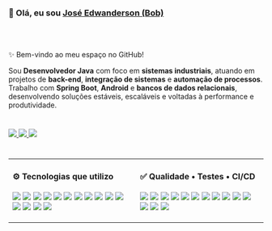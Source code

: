 <div align="left">
<h3>👋 Olá, eu sou <a href="https://www.linkedin.com/in/edwanderson">José Edwanderson (Bob)</a></h3>
</div>




<br/>
<br/>

<p>✨ Bem-vindo ao meu espaço no GitHub!</p>

<p>
Sou <b>Desenvolvedor Java</b> com foco em <b>sistemas industriais</b>, atuando em projetos de <b>back-end</b>, <b>integração de sistemas</b> e <b>automação de processos</b>.<br/>
Trabalho com <b>Spring Boot</b>, <b>Android</b> e <b>bancos de dados relacionais</b>, desenvolvendo soluções estáveis, escaláveis e voltadas à performance e produtividade.
</p>

<h1></h1>

<a href="https://www.linkedin.com/in/edwanderson">
  <img src="https://img.shields.io/badge/LinkedIn-Edwanderson-blue?style=flat-square&logo=linkedin"/>
</a>
<a href="https://github.com/Edwanderson">
  <img src="https://img.shields.io/badge/GitHub-Edwanderson-black?style=flat-square&logo=github"/>
</a>
<a href="mailto:contato@primefactory.app">
  <img src="https://img.shields.io/badge/Email-contato@primefactory.app-red?style=flat-square&logo=gmail"/>
</a>

<h1></h1>

<!-- Linguagens 
<h4>🧩 Projetos em Destaque</h4>

<table align="center">
<tr>
<td><a href="https://github.com/PrimeFactory-Systems/picking-system"><b>Picking System</b></a><br/>Coleta de pedidos com registro de evidências e relatórios automatizados.</td>
<td><a href="https://github.com/PrimeFactory-Systems/prod-manager"><b>Prod Manager</b></a><br/>Gestão de ordens de fabricação e apontamentos de produção.</td>
</tr>
<tr>
<td><a href="https://github.com/PrimeFactory-Systems/stock-manage"><b>Stock Manage</b></a><br/>Controle de estoque, inventário e movimentações industriais.</td>
<td><a href="https://github.com/PrimeFactory-Systems/mfalweb"><b>MFALWeb</b></a><br/>ERP/MRP modular desenvolvido para ambientes industriais.</td>
</tr>
</table>

---
-->

<table align="center">
  <tr>
    <td width="50%" valign="top">
      <h4>⚙️ Tecnologias que utilizo</h4>
      <p align="left">
        <!-- Linguagens -->
        <img src="https://img.shields.io/badge/Java-ED8B00?style=for-the-badge&logo=java&logoColor=white"/>
        <img src="https://img.shields.io/badge/Kotlin-7F52FF?style=for-the-badge&logo=kotlin&logoColor=white"/>
        <!-- Frameworks -->
        <img src="https://img.shields.io/badge/Spring_Boot-6DB33F?style=for-the-badge&logo=springboot&logoColor=white"/>
        <img src="https://img.shields.io/badge/JSF_(PrimeFaces)-4479A1?style=for-the-badge&logo=java&logoColor=white"/>
        <img src="https://img.shields.io/badge/JPA_Hibernate-59666C?style=for-the-badge&logo=hibernate&logoColor=white"/>
        <!-- Mobile -->
        <img src="https://img.shields.io/badge/Android-3DDC84?style=for-the-badge&logo=android&logoColor=white"/>
        <!-- Banco de Dados -->
        <img src="https://img.shields.io/badge/MySQL-005C84?style=for-the-badge&logo=mysql&logoColor=white"/>
        <img src="https://img.shields.io/badge/PostgreSQL-316192?style=for-the-badge&logo=postgresql&logoColor=white"/>
        <img src="https://img.shields.io/badge/Oracle-F80000?style=for-the-badge&logo=oracle&logoColor=white"/>
        <!-- DevOps -->
        <img src="https://img.shields.io/badge/Docker-2496ED?style=for-the-badge&logo=docker&logoColor=white"/>
        <img src="https://img.shields.io/badge/Git-F05032?style=for-the-badge&logo=git&logoColor=white"/>
        <img src="https://img.shields.io/badge/GitHub-181717?style=for-the-badge&logo=github&logoColor=white"/>
        <!-- Segurança e Integração -->
        <img src="https://img.shields.io/badge/OAuth2-EB5424?style=for-the-badge&logo=openid&logoColor=white"/>
        <img src="https://img.shields.io/badge/JWT-000000?style=for-the-badge&logo=jsonwebtokens&logoColor=white"/>
        <!-- IDEs -->
        <img src="https://img.shields.io/badge/Eclipse_IDE-2C2255?style=for-the-badge&logo=eclipseide&logoColor=white"/>
      </p>
    </td>
    <td width="50%" valign="top">
      <h4>✅ Qualidade • Testes • CI/CD</h4>
      <p align="left">
        <!-- Testes -->
        <img src="https://img.shields.io/badge/JUnit%205-25A162?style=for-the-badge&logo=junit5&logoColor=white"/>
        <img src="https://img.shields.io/badge/Mockito-6DB33F?style=for-the-badge&logo=mockito&logoColor=white"/>
        <img src="https://img.shields.io/badge/Testcontainers-1D63ED?style=for-the-badge&logo=testcontainers&logoColor=white"/>
        <img src="https://img.shields.io/badge/JaCoCo-brightgreen?style=for-the-badge"/>
        <!-- API / E2E -->
        <img src="https://img.shields.io/badge/Postman-FF6C37?style=for-the-badge&logo=postman&logoColor=white"/>
        <img src="https://img.shields.io/badge/Selenium-43B02A?style=for-the-badge&logo=selenium&logoColor=white"/>
        <img src="https://img.shields.io/badge/Cypress-17202C?style=for-the-badge&logo=cypress&logoColor=white"/>
        <!-- Qualidade -->
        <img src="https://img.shields.io/badge/SonarQube-4E9BCD?style=for-the-badge&logo=sonarqube&logoColor=white"/>
        <img src="https://img.shields.io/badge/Checkstyle-DB2C2C?style=for-the-badge&logo=checkstyle&logoColor=white"/>
        <img src="https://img.shields.io/badge/SpotBugs-0059B3?style=for-the-badge&logo=spotbugs&logoColor=white"/>
        <!-- Documentação -->
        <img src="https://img.shields.io/badge/OpenAPI-6BA539?style=for-the-badge&logo=openapiinitiative&logoColor=white"/>
        <img src="https://img.shields.io/badge/Swagger-85EA2D?style=for-the-badge&logo=swagger&logoColor=black"/>
        <!-- CI/CD -->
        <img src="https://img.shields.io/badge/GitHub%20Actions-2088FF?style=for-the-badge&logo=githubactions&logoColor=white"/>
        <img src="https://img.shields.io/badge/Jenkins-D24939?style=for-the-badge&logo=jenkins&logoColor=white"/>
      </p>
    </td>
  </tr>
</table>



